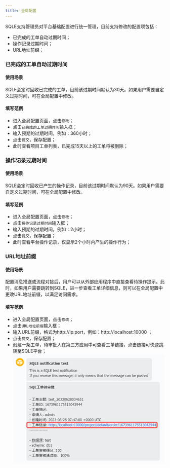 ```yaml
---
title: 全局配置
---
```

SQLE支持管理员对平台基础配置进行统一管理，目前支持修改的配置项包括：
* 已完成的工单自动过期时间；
* 操作记录过期时间；
* URL地址前缀；


### 已完成的工单自动过期时间

#### 使用场景
SQLE会定时回收已完成的工单，目前该过期时间默认为30天。如果用户需要自定义过期时间，可在全局配置中修改。

#### 填写范例
* 进入全局配置页面，点击`修改`；
* 点击`已完成的工单过期时间`输入框；
* 输入预期的过期时间，例如：360小时；
* 点击`提交`，保存配置；
* 此时查看项目工单列表，已完成15天以上的工单将被删除；

### 操作记录过期时间

#### 使用场景
SQLE会定时回收已产生的操作记录，目前该过期时间默认为90天。如果用户需要自定义过期时间，可在全局配置中修改。

#### 填写范例
* 进入全局配置页面，点击`修改`；
* 点击`操作记录过期时间`输入框；
* 输入预期的过期时间，例如：2小时；
* 点击`提交`，保存配置；
* 此时查看平台操作记录，仅显示2个小时内产生的操作行为；


### URL地址前缀

#### 使用场景
配置消息推送或流程对接后，用户可以从外部应用程序中直接查看待操作提示。此时，如果用户需要跳转到SQLE，进一步查看工单详细信息，则可以在全局配置中更改URL地址前缀，以满足访问需求。

#### 填写范例
* 进入全局配置页面，点击`修改`；
* 点击`URL地址前缀`输入框；
* 输入URL前缀，格式为http://ip:port，例如：http://localhost:10000 ；
* 点击`提交`，保存配置；
* 创建一条工单，待审批人在第三方应用中可查看工单链接，点击链接可快速跳转至SQLE平台；
![configuration-url](img/configuration-url.png)
